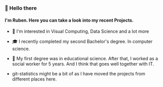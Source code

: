 ### 👋 Hello there 

#### I'm Ruben. Here you can take a look into my recent Projects.

- 🌱 I'm interested in Visual Computing, Data Science and a lot more
- 🎓 I recently completed my second Bachelor's degree. In computer science.
- 👀 My first degree was in educational science. After that, I worked as a social worker for 5 years. And I think that goes well together with IT.
  
- git-statistics might be a bit of as I have moved the projects from different places here.
